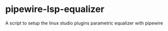 # pipewire-lsp-equalizer

A script to setup the linux studio plugins parametric equalizer with pipewire